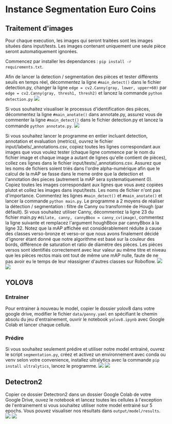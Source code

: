 # Instance Segmentation Euro Coins

## Traitement d'images

Pour chaque execution, les images qui seront traitées sont les images situées dans input/tests. Les images contenant uniquement une seule pièce seront automatiquement ignorées.

Commencez par installer les dependances : `pip install -r requirements.txt`.

Afin de lancer la detection / segmentation des pièces et tester différents seuils en temps réel, décommentez la ligne `#main_detect()` dans le fichier detection.py, changer la ligne `edge = cv2.Canny(gray, lower, upper+60)` par `edge = cv2.Canny(gray, thresh1, thresh2)` et lancez la commande `python detection.py`
![](demos/detection_canny_hough.png)

Si vous souhaitez visualiser le processus d'identification des pièces, décommentez la ligne `#main_anotate()` dans annotate.py, assurez vous de commenter la ligne `#main_detect()` dans le fichier detection.py et lancez la commande `python annotate.py`.
![](demos/annotation_colors.png)

Si vous souhaitez lancer le programme en entier incluant detection, annotation et evaluation (metrics), ouvrez le fichier input/labels/\_annotations.csv, copiez toutes les lignes correspondant aux images que vous voulez tester (chaque ligne commence par le nom du fichier image et chaque image a autant de lignes qu'elle contient de pièces), collez ces lignes dans le fichier input/tests/\_annotations.csv. Assurez que les noms de fichiers soient triés dans l'ordre alpha-numérique afin que le calcul de la mAP se fasse dans le meme ordre que la detection et l'annotation des pieces (autrement la mAP sera systematiquement 0). Copiez toutes les images correspondant aux lignes que vous avez copiées plutot et collez les images dans input/tests. Les noms de fichier n'ont pas d'importance. Commentez les lignes `#main_detect()` et `#main_anotate()` et lancer la commande `python main.py`. Le programme a 2 moyens de réaliser la détection / segmentation : filtre de Canny ou transformée de Hough (par défault). Si vous souhaitez utiliser Canny, décommentez la ligne 23 du fichier main.py `#dilate, canny, cannyBbox = canny_cv(image)`, commentez la ligne suivante et remplacez l'argument houghBbox par cannyBbox à la ligne 32. Notez que la mAP affichée est considérablement réduite à cause des classes verso-bronze et verso-or que nous avons finalement décidé d'ignorer étant donné que notre algorithme est basé sur la couleur des bords, différence de saturation et ratio de diamètre des pièces. Les pièces versos sont identifiés correctement avec leur valeur au même titre et niveau que les pièces rectos mais ont tout de même une mAP nulle, faute de ne pas avoir eu le temps de leur réassigner d'autres classes sur Roboflow.
![](demos/traitement_image2.jpg)
![](demos/traitement_image.jpg)

## YOLOV8

### Entrainer

Pour entrainer à nouveau le model, copier le dossier yolov8 dans votre google drive, modifier le fichier `data/penny.yaml` en spécifiant le chemin absolu du jeu d'entrainement, ouvrir le notebook `yolov8.ipynb` avec Google Colab et lancer chaque cellule.

### Prédire

Si vous souhaitez seulement prédire et utiliser notre model entrainé, ouvrez le script `segmentation.py`, créez et activez un environnement avec conda ou venv selon votre convenience, installez ultralytics avec la commande `pip install ultralytics`, lancez le programme.
![](demos/yolo.jpg)
![](demos/yolo2.jpg)

## Detectron2

Copier ce dossier Detectron2 dans un dossier Google Colab de votre Google Drive, ouvez le notebook et lancez toutes les cellules à l'exception de l'entrainement si vous souhaitez utiliser notre model entrainé sur 5 epochs. Vous pouvez visualiser nos résultats dans `output/model/results`.
![](demos/detectron2.png)
![](demos/detectron2_2.png)

